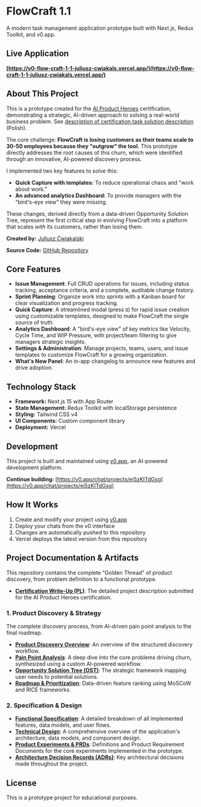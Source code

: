 # FlowCraft 1.1

A modern task management application prototype built with Next.js, Redux Toolkit, and v0.app.

## Live Application

**[https://v0-flow-craft-1-1-juliusz-cwiakals.vercel.app/](https://v0-flow-craft-1-1-juliusz-cwiakals.vercel.app/)**

## About This Project

This is a prototype created for the [AI Product Heroes](https://www.aiproductheroes.pl/) certification, demonstrating a strategic, AI-driven approach to solving a real-world business problem. See [description of certification task solution description](doc/certyfikat-ai-product-heroes/README.md) (Polish).

The core challenge: **FlowCraft is losing customers as their teams scale to 30-50 employees because they "outgrow" the tool.** This prototype directly addresses the root causes of this churn, which were identified through an innovative, AI-powered discovery process.

I implemented two key features to solve this:
- **Quick Capture with templates:** To reduce operational chaos and "work about work."
- **An advanced analytics Dashboard:** To provide managers with the "bird's-eye view" they were missing.

These changes, derived directly from a data-driven Opportunity Solution Tree, represent the first critical step in evolving FlowCraft into a platform that scales *with* its customers, rather than losing them.

**Created by:** [Juliusz Ćwiąkalski](https://www.linkedin.com/in/juliusz-cwiakalski/)

**Source Code:** [GitHub Repository](https://github.com/juliusz-cwiakalski/v0-flow-craft-1-1-juliusz-cwiakalski)

## Core Features

- **Issue Management**: Full CRUD operations for issues, including status tracking, acceptance criteria, and a complete, auditable change history.
- **Sprint Planning**: Organize work into sprints with a Kanban board for clear visualization and progress tracking.
- **Quick Capture**: A streamlined modal (press `Q`) for rapid issue creation using customizable templates, designed to make FlowCraft the single source of truth.
- **Analytics Dashboard**: A "bird's-eye view" of key metrics like Velocity, Cycle Time, and WIP Pressure, with project/team filtering to give managers strategic insights.
- **Settings & Administration**: Manage projects, teams, users, and issue templates to customize FlowCraft for a growing organization.
- **What's New Panel**: An in-app changelog to announce new features and drive adoption.

## Technology Stack

- **Framework:** Next.js 15 with App Router
- **State Management:** Redux Toolkit with localStorage persistence
- **Styling:** Tailwind CSS v4
- **UI Components:** Custom component library
- **Deployment:** Vercel

## Development

This project is built and maintained using [v0.app](https://v0.app), an AI-powered development platform.

**Continue building:** [https://v0.app/chat/projects/ej5zKITdGsg](https://v0.app/chat/projects/ej5zKITdGsg)

## How It Works

1. Create and modify your project using [v0.app](https://v0.app)
2. Deploy your chats from the v0 interface
3. Changes are automatically pushed to this repository
4. Vercel deploys the latest version from this repository

## Project Documentation & Artifacts

This repository contains the complete "Golden Thread" of product discovery, from problem definition to a functional prototype.

- **[Certification Write-Up (PL)](doc/certyfikat-ai-product-heroes/README.md)**: The detailed project description submitted for the AI Product Heroes certification.

### 1. Product Discovery & Strategy
The complete discovery process, from AI-driven pain point analysis to the final roadmap.
- **[Product Discovery Overview](doc/product-discovery/README.md)**: An overview of the structured discovery workflow.
- **[Pain Point Analysis](doc/product-discovery/pain-points-analysis-notebookml.md)**: A deep dive into the core problems driving churn, synthesized using a custom AI-powered workflow.
- **[Opportunity Solution Tree (OST)](doc/product-discovery/ost-notebooklm.md)**: The strategic framework mapping user needs to potential solutions.
- **[Roadmap & Prioritization](doc/product-discovery/roadmap-notebooklm.md)**: Data-driven feature ranking using MoSCoW and RICE frameworks.

### 2. Specification & Design
- **[Functional Specification](doc/spec/specification.md)**: A detailed breakdown of all implemented features, data models, and user flows.
- **[Technical Design](doc/technical-design.md)**: A comprehensive overview of the application's architecture, data models, and component design.
- **[Product Experiments & PRDs](doc/changes)**: Definitions and Product Requirement Documents for the core experiments implemented in the prototype.
- **[Architecture Decision Records (ADRs)](doc/adr)**: Key architectural decisions made throughout the project.

## License

This is a prototype project for educational purposes.
